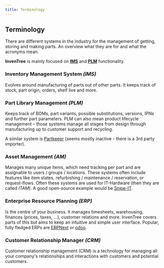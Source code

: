 ```yaml
---
title: Terminology
---
```


## Terminology

There are different systems in the industry for the management of getting, storing and making parts. An overview what they are for and what the acronyms mean.

**InvenTree** is mainly focused on [**IMS**](#inventory-management-system-ims) and [**PLM**](#part-library-management-plm) functionality.

### Inventory Management System *(IMS)*
Evolves around manufacturing of parts out of other parts. It keeps track of stock, part origin, orders, shelf live and more.

### Part Library Management *(PLM)*
Keeps track of BOMs, part variants, possible substitutions, versions, IPNs and further part parameters.
PLM can also mean product lifecycle management – those systems manage all stages from design through manufacturing up to customer support and recycling.

A similar system is [Partkeepr](https://partkeepr.org/) (seems mostly inactive - there is a 3rd party importer).

### Asset Management *(AM)*
Manages many unique items, which need tracking per part and are assignable to users / groups / locations. These systems often include features like item states, refurbishing / maintenance / reservation, or request-flows.
Often these systems are used for IT-Hardware (then they are called *ITAM*).
A good open-source example would be [Snipe-IT](https://snipeitapp.com/).

### Enterprise Resource Planning *(ERP)*

Is the centre of your business. It manages timesheets, warehousing, finances (prices, taxes, …), customer relations and more. InvenTree covers parts of this but aims to keep an intuitive and simple user interface.
Popular, fully fledged ERPs are [ERPNext](https://erpnext.com/) or [odoo](https://www.odoo.com).

### Customer Relationship Manager *(CRM)*

Customer relationship management (CRM) is a technology for managing all your company's relationships and interactions with customers and potential customers.
